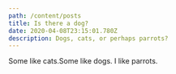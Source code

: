 ```yaml
---
path: /content/posts
title: Is there a dog?
date: 2020-04-08T23:15:01.780Z
description: Dogs, cats, or perhaps parrots?
---
```

Some like cats.Some like dogs. I like parrots.
